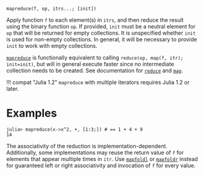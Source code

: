 ```
mapreduce(f, op, itrs...; [init])
```

Apply function `f` to each element(s) in `itrs`, and then reduce the result using the binary function `op`. If provided, `init` must be a neutral element for `op` that will be returned for empty collections. It is unspecified whether `init` is used for non-empty collections. In general, it will be necessary to provide `init` to work with empty collections.

[`mapreduce`](@ref) is functionally equivalent to calling `reduce(op, map(f, itr); init=init)`, but will in general execute faster since no intermediate collection needs to be created. See documentation for [`reduce`](@ref) and [`map`](@ref).

!!! compat "Julia 1.2"
    `mapreduce` with multiple iterators requires Julia 1.2 or later.


# Examples

```jldoctest
julia> mapreduce(x->x^2, +, [1:3;]) # == 1 + 4 + 9
14
```

The associativity of the reduction is implementation-dependent. Additionally, some implementations may reuse the return value of `f` for elements that appear multiple times in `itr`. Use [`mapfoldl`](@ref) or [`mapfoldr`](@ref) instead for guaranteed left or right associativity and invocation of `f` for every value.
